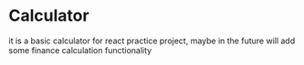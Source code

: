 # Calculator

it is a basic calculator for react practice project, maybe in the future will add some finance calculation functionality
